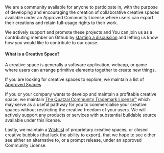 We are a community available for anyone to participate in, with the purpose of 
developing and encouraging the creation of collaborative creative spaces
available under an Approved Community License where users can export their 
creations and retain full-usage rights to their work.

We actively support and promote these projects and You can join us as a 
contributing member on Github by 
[starting a discussion](https://the.quetzal.community/.github/discussions)
and letting us know how you would like to contribute to our cause.

#### What is a Creative Space?
A creative space is generally a software application, webapp, or game where 
users can arrange primitive elements together to create new things.

If you are looking for creative spaces to explore, we maintain a list of
[Approved Spaces](https://the.quetzal.community/approved-spaces).

If you or your company wants to develop and maintain a profitable creative 
space, we maintain [The Quatzal Community Trademark License™](https://the.quetzal.community/trademark-license) 
which may serve as a useful pathway for you to commercialise your creative spaces 
without restricting the creative freedom of your users. We will actively
support any products or services with substantial buildable source available 
under this license. 

Lastly, we maintain a [Wishlist](https://the.quetzal.community/wishlist) 
of proprietary creative spaces, or closed creative bubbles (that lack the ability to export),
that we hope to see either see either an alternative to, or a prompt release, under an 
approved Community License.
